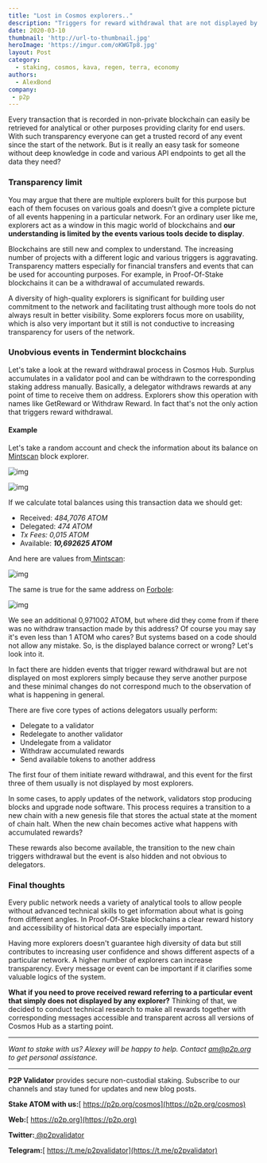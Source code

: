 ```yaml
---
title: "Lost in Cosmos explorers.."
description: "Triggers for reward withdrawal that are not displayed by most explorers"
date: 2020-03-10
thumbnail: 'http://url-to-thumbnail.jpg'
heroImage: 'https://imgur.com/oKWGTp8.jpg'
layout: Post
category:
  - staking, cosmos, kava, regen, terra, economy
authors:
  - AlexBond
company:
 - p2p
---
```


Every transaction that is recorded in non-private blockchain can easily be retrieved for analytical or other purposes providing clarity for end users. With such transparency everyone can get a trusted record of any event since the start of the network. But is it really an easy task for someone without deep knowledge in code and various API endpoints to get all the data they need?

### Transparency limit

You may argue that there are multiple explorers built for this purpose but each of them focuses on various goals and doesn’t give a complete picture of all events happening in a particular network. For an ordinary user like me, explorers act as a window in this magic world of blockchains and **our understanding is limited by the events various tools decide to display**.

Blockchains are still new and complex to understand. The increasing number of projects with a different logic and various triggers is aggravating. Transparency matters especially for financial transfers and events that can be used for accounting purposes. For example, in Proof-Of-Stake blockchains it can be a withdrawal of accumulated rewards.

A diversity of high-quality explorers is significant for building user commitment to the network and facilitating trust although more tools do not always result in better visibility. Some explorers focus more on usability, which is also very important but it still is not conductive to increasing transparency for users of the network.

### Unobvious events in Tendermint blockchains

Let's take a look at the reward withdrawal process in Cosmos Hub. Surplus accumulates in a validator pool and can be withdrawn to the corresponding staking address manually. Basically, a delegator withdraws rewards at any point of time to receive them on address. Explorers show this operation with names like GetReward or Withdraw Reward. In fact that's not the only action that triggers reward withdrawal.

#### **Example**

Let's take a random account and check the information about its balance on[ Mintscan](https://www.mintscan.io/account/cosmos1d5lu67hu3lhqtw6zyv7uy4gkfpdtfnzxw0wga8) block explorer.

![img](https://lh3.googleusercontent.com/pbOzSOzQL9RN3I6K4tQvoDc8H9zZLT-ZJOY9uc9mvgjKy7FJQiwFIU6pwDJqulcdAhbNnSKQzmD8HvVnDNI-YpSiARkWIqCIEPtCQ298Lk3LVBPScGENEowCnADgfk56XZIHhhaJ)

![img](https://lh5.googleusercontent.com/y3ff9Aa9VysjtS0XPxBf8cYKm454NpsyTDuTP10YvrNhVpyTulyMTyiPYA6Tp6PLVNG4JKHhoOfGT_9GpBw8_A11-uQjoziRD3r4Zu9yGB8PZq2D64NpHyphCuhtKOfpRcC-ubk_)

If we calculate total balances using this transaction data we should get:

- Received: *484,7076 ATOM*
- Delegated: *474 ATOM*
- *Tx Fees: 0,015 ATOM*
- Available: ***10,692625 ATOM***

And here are values from[ Mintscan](https://www.mintscan.io/account/cosmos1d5lu67hu3lhqtw6zyv7uy4gkfpdtfnzxw0wga8):

![img](https://lh4.googleusercontent.com/8ceoFL9qNY5ilkmOy7LlVAYH2nwXXNDpP5dp3pjipl7W-sgHm5HB7fM5_lIeAlDjwk0qg-fg09P_FBTMYUW0VultsCX6PHOoxH2yonQ92cA5r6KdMB0_x-rbMhNVWzFFvPMOhkr_)

The same is true for the same address on [Forbole](https://cosmos.bigdipper.live/account/cosmos1d5lu67hu3lhqtw6zyv7uy4gkfpdtfnzxw0wga8):

![img](https://lh4.googleusercontent.com/MsN4x__zDhUQxXEUhLzbxBasPI8pkM_kiOgrQQ9JPnOuvv4EfFp9S11jqx9VrFPLMB1Fnbp7AsfH2GXYwh5zDU1jDvWvd2UpVGiQH57GT4fIfNQgfHEY6qJEsnwlw8HlYp-IIVNT)

We see an additional 0,971002 ATOM, but where did they come from if there was no withdraw transaction made by this address? Of course you may say it's even less than 1 ATOM who cares? But systems based on a code should not allow any mistake. So, is the displayed balance correct or wrong? Let's look into it.

In fact there are hidden events that trigger reward withdrawal but are not displayed on most explorers simply because they serve another purpose and these minimal changes do not correspond much to the observation of what is happening in general.

There are five core types of actions delegators usually perform:

- Delegate to a validator
- Redelegate to another validator
- Undelegate from a validator
- Withdraw accumulated rewards
- Send available tokens to another address

The first four of them initiate reward withdrawal, and this event for the first three of them usually is not displayed by most explorers.

In some cases, to apply updates of the network, validators stop producing blocks and upgrade node software. This process requires a transition to a new chain with a new genesis file that stores the actual state at the moment of chain halt. When the new chain becomes active what happens with accumulated rewards?

These rewards also become available, the transition to the new chain triggers withdrawal but the event is also hidden and not obvious to delegators.

### Final thoughts

Every public network needs a variety of analytical tools to allow people without advanced technical skills to get information about what is going from different angles. In Proof-Of-Stake blockchains a clear reward history and accessibility of historical data are especially important.

Having more explorers doesn't guarantee high diversity of data but still contributes to increasing user confidence and shows different aspects of a particular network. A higher number of explorers can increase transparency. Every message or event can be important if it clarifies some valuable logics of the system.

**What if you need to prove received reward referring to a particular event that simply does not displayed by any explorer?** Thinking of that, we decided to conduct technical research to make all rewards together with corresponding messages accessible and transparent across all versions of Cosmos Hub as a starting point.

------

*Want to stake with us? Alexey will be happy to help. Contact* *am@p2p.org* *to get personal assistance.*

------

**P2P Validator** provides secure non-custodial staking. Subscribe to our channels and stay tuned for updates and new blog posts.

**Stake ATOM with us:**[ https://p2p.org/cosmos](https://p2p.org/cosmos)

**Web:**[ https://p2p.org](https://p2p.org)

**Twitter:**[ @p2pvalidator](https://twitter.com/p2pvalidator)

**Telegram:**[ https://t.me/p2pvalidator](https://t.me/p2pvalidator)
